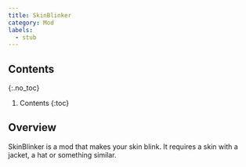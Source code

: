 ```yaml
---
title: SkinBlinker
category: Mod
labels:
  - stub
---
```

## Contents
{:.no_toc}
1. Contents
{:toc}

## Overview
SkinBlinker is a mod that makes your skin blink. It requires a skin with a jacket, a hat or something similar.
